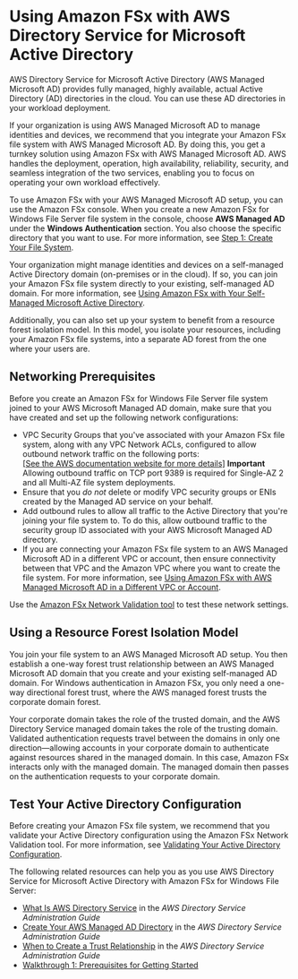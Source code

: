 # Using Amazon FSx with AWS Directory Service for Microsoft Active Directory<a name="fsx-aws-managed-ad"></a>

AWS Directory Service for Microsoft Active Directory \(AWS Managed Microsoft AD\) provides fully managed, highly available, actual Active Directory \(AD\) directories in the cloud\. You can use these AD directories in your workload deployment\. 

If your organization is using AWS Managed Microsoft AD to manage identities and devices, we recommend that you integrate your Amazon FSx file system with AWS Managed Microsoft AD\. By doing this, you get a turnkey solution using Amazon FSx with AWS Managed Microsoft AD\. AWS handles the deployment, operation, high availability, reliability, security, and seamless integration of the two services, enabling you to focus on operating your own workload effectively\.

To use Amazon FSx with your AWS Managed Microsoft AD setup, you can use the Amazon FSx console\. When you create a new Amazon FSx for Windows File Server file system in the console, choose **AWS Managed AD** under the **Windows Authentication** section\. You also choose the specific directory that you want to use\. For more information, see [Step 1: Create Your File System](getting-started-step1.md)\. 

Your organization might manage identities and devices on a self\-managed Active Directory domain \(on\-premises or in the cloud\)\. If so, you can join your Amazon FSx file system directly to your existing, self\-managed AD domain\. For more information, see [Using Amazon FSx with Your Self\-Managed Microsoft Active Directory](self-managed-AD.md)\. 

Additionally, you can also set up your system to benefit from a resource forest isolation model\. In this model, you isolate your resources, including your Amazon FSx file systems, into a separate AD forest from the one where your users are\. 

## Networking Prerequisites<a name="rfim-networking-requirements"></a>

Before you create an Amazon FSx for Windows File Server file system joined to your AWS Microsoft Managed AD domain, make sure that you have created and set up the following network configurations:
+  VPC Security Groups that you've associated with your Amazon FSx file system, along with any VPC Network ACLs, configured to allow outbound network traffic on the following ports:     
[\[See the AWS documentation website for more details\]](http://docs.aws.amazon.com/fsx/latest/WindowsGuide/fsx-aws-managed-ad.html)
**Important**  
Allowing outbound traffic on TCP port 9389 is required for Single\-AZ 2 and all Multi\-AZ file system deployments\.
+ Ensure that you *do not* delete or modify VPC security groups or ENIs created by the Managed AD service on your behalf\.
+ Add outbound rules to allow all traffic to the Active Directory that you're joining your file system to\. To do this, allow outbound traffic to the security group ID associated with your AWS Microsoft Managed AD directory\. 
+ If you are connecting your Amazon FSx file system to an AWS Managed Microsoft AD in a different VPC or account, then ensure connectivity between that VPC and the Amazon VPC where you want to create the file system\. For more information, see [Using Amazon FSx with AWS Managed Microsoft AD in a Different VPC or Account](shared-mad.md)\.

Use the [Amazon FSx Network Validation tool](validate-ad-config.md#test-ad-network-config) to test these network settings\.

## Using a Resource Forest Isolation Model<a name="using-a-rfim"></a>

You join your file system to an AWS Managed Microsoft AD setup\. You then establish a one\-way forest trust relationship between an AWS Managed Microsoft AD domain that you create and your existing self\-managed AD domain\. For Windows authentication in Amazon FSx, you only need a one\-way directional forest trust, where the AWS managed forest trusts the corporate domain forest\.

Your corporate domain takes the role of the trusted domain, and the AWS Directory Service managed domain takes the role of the trusting domain\. Validated authentication requests travel between the domains in only one direction—allowing accounts in your corporate domain to authenticate against resources shared in the managed domain\. In this case, Amazon FSx interacts only with the managed domain\. The managed domain then passes on the authentication requests to your corporate domain\.

## Test Your Active Directory Configuration<a name="test-ad-config"></a>

Before creating your Amazon FSx file system, we recommend that you validate your Active Directory configuration using the Amazon FSx Network Validation tool\. For more information, see [Validating Your Active Directory Configuration](validate-ad-config.md)\.

The following related resources can help you as you use AWS Directory Service for Microsoft Active Directory with Amazon FSx for Windows File Server:
+ [What Is AWS Directory Service](https://docs.aws.amazon.com/directoryservice/latest/admin-guide/what_is.html) in the *AWS Directory Service Administration Guide*
+ [Create Your AWS Managed AD Directory](https://docs.aws.amazon.com/directoryservice/latest/admin-guide/ms_ad_getting_started_create_directory.html) in the *AWS Directory Service Administration Guide*
+ [When to Create a Trust Relationship](https://docs.aws.amazon.com/directoryservice/latest/admin-guide/ms_ad_setup_trust.html) in the *AWS Directory Service Administration Guide*
+  [Walkthrough 1: Prerequisites for Getting Started](walkthrough01-prereqs.md) 